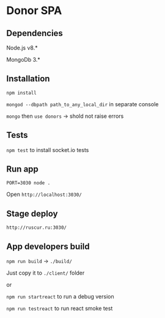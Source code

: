 # Donor SPA

## Dependencies

Node.js v8.*

MongoDb 3.*

## Installation

`npm install`

`mongod --dbpath path_to_any_local_dir` in separate console

`mongo` then `use donors` -> shold not raise errors 

## Tests

`npm test` to install socket.io tests

## Run app

`PORT=3030 node .`

Open `http://localhost:3030/`

## Stage deploy

`http://ruscur.ru:3030/`

## App developers build

`npm run build` -> `./build/`

Just copy it to `./client/` folder

or

`npm run startreact` to run a debug version

`npm run testreact` to run react smoke test
